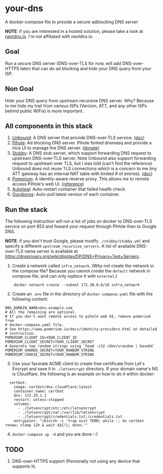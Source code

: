 # your-dns
A docker-compose file to provide a secure adblocking DNS server

**NOTE**: if you are interested in a hosted solution, please take a look at
[nextdns.io](https://nextdns.io). I'm not affiliated with nextdns.io.

## Goal

Run a secure DNS server (DNS-over-TLS for now, will add DNS-over-HTTPS
later) that can do ad blocking and hide your DNS query from your ISP.

## Non Goal

Hide your DNS query from upstream recursive DNS server. Why? Because to
me hide my trail from various ISPs (Verizon, ATT, and any other ISPs
behind public WiFis) is more important.

## All components in this stack

1. [Unbound](https://nlnetlabs.nl/projects/unbound/about/): A DNS server
   that provide DNS-over-TLS service.
   ([doc](https://nlnetlabs.nl/documentation/unbound/unbound.conf/))
1. [Pihole](https://pi-hole.net): Ad blocking DNS server. Pihole forked
   dnsmasq and provide a nice UI to manage the DNS server.
   ([donate](https://pi-hole.net/donate/))
1. [Stubby](https://dnsprivacy.org/wiki/display/DP/DNS+Privacy+Daemon+-+Stubby):
   A DNS stub server, which support forwarding DNS request to upstream
   DNS-over-TLS server. Note Unbound also support forwarding request to
   upstream over TLS, but I was told (can't find the reference) Unbound
   does not reuse TLS connections which is a concern to me (my ATT
   gateway has an internal NAT table with limited # of entries).
   ([doc](https://dnsprivacy.org/wiki/display/DP/Configuring+Stubby))
1. [Pomerium](https://pomerium.io): A identity-aware reverse proxy. This
   allows me to remote access PiHole's web UI.
   ([reference](https://www.pomerium.io/reference/))
1. [Autoheal](https://github.com/willfarrell/docker-autoheal):
   Auto-restart container that failed health check.
1. [Ouroboros](https://github.com/pyouroboros/ouroboros): Auto-pull
   latest version of each container.

## Run the stack

The following instruction will run a list of jobs on docker to
DNS-over-TLS service on port 853 and foward your request through PiHole
then to Google DNS.

**NOTE**: if you don't trust Google, please modify `./stubby/stubby.yml` and
specify a different `upstream_recursive_servers`. A list of available
DNS-over-TLS name server is available at
https://dnsprivacy.org/wiki/display/DP/DNS+Privacy+Test+Servers.

1. Create a network called `infra_network`. (Why not create the network
   in the compose file? Because you cannot *create* the `default` network
   in compose file, and can only *replace* it with `external`.)
```
    docker network create --subnet 172.30.0.0/16 infra_network
```

2. Create an `.env` file in the directory of `docker-compose.yaml` file
   with the following content:

```
DNS_DOMAIN_NAME=dns.example.com
# All the remaining are optional.
# If you don't want remote access to pihole web UI, remove pomerium from
# docker-compose.yaml file.
# See https://www.pomerium.io/docs/identity-providers.html on detailed
# instruction.
POMERIUM_CLIENT_ID=YOUR_CLIENT_ID
POMERIUM_CLIENT_SECRET=YOUR_CLIENT_SECRET
# Generate two random strings using `head -c32 /dev/urandom | base64`
POMERIUM_SHARED_SECRET=YOUR_RANDOM_STRING
POMERIUM_COOKIE_SECRET=YOUR_RANDOM_STRING
```

3. Use your favorate ACME client to create free certificate from Let's
   Encrypt and save it in `./letsencrypt` directory. If your domain
   name's NS is Cloudflare, the following is an example on how to do it
   within docker:
```
  certbot:
    image: certbot/dns-cloudflare:latest
    container_name: certbot
    dns: 172.29.1.1
    restart: unless-stopped
    volumes:
      - ./letsencrypt/etc:/etc/letsencrypt
      - ./letsencrypt/var:/var/lib/letsencrypt
      - ./letsencrypt/credentials.txt:/credentials.txt
    entrypoint: "/bin/sh -c 'trap exit TERM; while :; do certbot renew; sleep 12h & wait $${!}; done;'"	
```
4. `docker-compose up -d` and you are done :-)

## TODO

1. DNS-over-HTTPS support (Personally not using any device that supports
   it).
